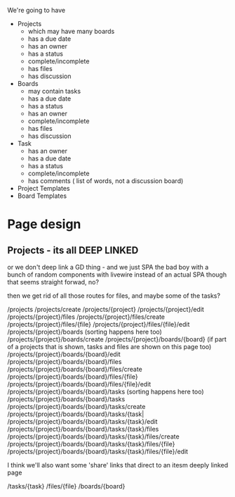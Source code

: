 We're going to have 

* Projects
  * which may have many boards
  * has a due date
  * has an owner
  * has a status
  * complete/incomplete
  * has files
  * has discussion
* Boards
  * may contain tasks
  * has a due date
  * has a status
  * has an owner
  * complete/incomplete
  * has files
  * has discussion
* Task
  * has an owner
  * has a due date
  * has a status
  * complete/incomplete
  * has comments ( list of words, not a discussion board)
* Project Templates
* Board Templates



# Page design

## Projects - its all DEEP LINKED
or we don't deep link a GD thing - and we just SPA the bad boy with a bunch of random components
with livewire instead of an actual SPA though
that seems straight forwad, no?

then we get rid of all those routes for files, and maybe some of the tasks? 

/projects
/projects/create
/projects/{project}
/projects/{project}/edit
/projects/{project}/files
/projects/{project}/files/create
/projects/{project}/files/{file}
/projects/{project}/files/{file}/edit
/projects/{project}/boards (sorting happens here too)
/projects/{project}/boards/create
/projects/{project}/boards/{board} (if part of a projects that is shown, tasks and files are shown on this page too)
/projects/{project}/boards/{board}/edit
/projects/{project}/boards/{board}/files
/projects/{project}/boards/{board}/files/create
/projects/{project}/boards/{board}/files/{file}
/projects/{project}/boards/{board}/files/{file}/edit
/projects/{project}/boards/{board}/tasks (sorting happens here too)
/projects/{project}/boards/{board}/tasks
/projects/{project}/boards/{board}/tasks/create
/projects/{project}/boards/{board}/tasks/{task|
/projects/{project}/boards/{board}/tasks/{task}/edit
/projects/{project}/boards/{board}/tasks/{task}/files
/projects/{project}/boards/{board}/tasks/{task}/files/create
/projects/{project}/boards/{board}/tasks/{task}/files/{file}
/projects/{project}/boards/{board}/tasks/{task}/files/{file}/edit

I think we'll also want some 'share' links that direct to an itesm deeply linked page

/tasks/{task}
/files/{file}
/boards/{board}
